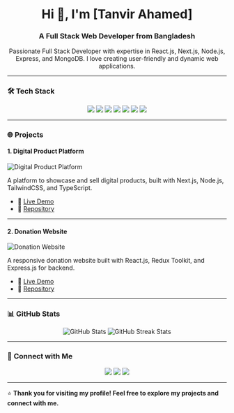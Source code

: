 <!-- Header -->
<h1 align="center">Hi 👋, I'm [Tanvir Ahamed]</h1>
<h3 align="center">A Full Stack Web Developer from Bangladesh</h3>

<!-- Introduction -->
<p align="center">
  Passionate Full Stack Developer with expertise in React.js, Next.js, Node.js, Express, and MongoDB. I love creating user-friendly and dynamic web applications.
</p>

---

### 🛠️ **Tech Stack**
<p align="center">
  <img src="https://img.shields.io/badge/React-20232A?style=flat&logo=react&logoColor=61DAFB" />
  <img src="https://img.shields.io/badge/Next.js-000000?style=flat&logo=next.js&logoColor=white" />
  <img src="https://img.shields.io/badge/Node.js-339933?style=flat&logo=node.js&logoColor=white" />
  <img src="https://img.shields.io/badge/Express.js-000000?style=flat&logo=express&logoColor=white" />
  <img src="https://img.shields.io/badge/MongoDB-4EA94B?style=flat&logo=mongodb&logoColor=white" />
  <img src="https://img.shields.io/badge/Tailwind_CSS-38B2AC?style=flat&logo=tailwind-css&logoColor=white" />
  <img src="https://img.shields.io/badge/TypeScript-007ACC?style=flat&logo=typescript&logoColor=white" />
</p>

---

### 🌐 **Projects**

#### 1. **Digital Product Platform**
<p>
  <img src="https://via.placeholder.com/500x300?text=Project+Screenshot+1" alt="Digital Product Platform" />
</p>
<p>
  A platform to showcase and sell digital products, built with Next.js, Node.js, TailwindCSS, and TypeScript.
</p>
<ul>
  <li>🔗 <a href="https://your-live-demo-link.com">Live Demo</a></li>
  <li>📂 <a href="https://github.com/yourusername/project1-repo">Repository</a></li>
</ul>

---

#### 2. **Donation Website**
<p>
  <img src="https://via.placeholder.com/500x300?text=Project+Screenshot+2" alt="Donation Website" />
</p>
<p>
  A responsive donation website built with React.js, Redux Toolkit, and Express.js for backend.
</p>
<ul>
  <li>🔗 <a href="https://your-live-demo-link.com">Live Demo</a></li>
  <li>📂 <a href="https://github.com/yourusername/project2-repo">Repository</a></li>
</ul>

---

### 📊 **GitHub Stats**
<p align="center">
  <img src="https://github-readme-stats.vercel.app/api?username=yourusername&show_icons=true&theme=tokyonight" alt="GitHub Stats" />
  <img src="https://github-readme-streak-stats.herokuapp.com/?user=yourusername&theme=tokyonight" alt="GitHub Streak Stats" />
</p>

---

### 🤝 **Connect with Me**
<p align="center">
  <a href="https://www.linkedin.com/in/yourusername/"><img src="https://img.shields.io/badge/LinkedIn-0077B5?style=flat&logo=linkedin&logoColor=white" /></a>
  <a href="https://github.com/yourusername"><img src="https://img.shields.io/badge/GitHub-333333?style=flat&logo=github&logoColor=white" /></a>
  <a href="mailto:your-email@example.com"><img src="https://img.shields.io/badge/Email-D14836?style=flat&logo=gmail&logoColor=white" /></a>
</p>

---

⭐ **Thank you for visiting my profile! Feel free to explore my projects and connect with me.**

